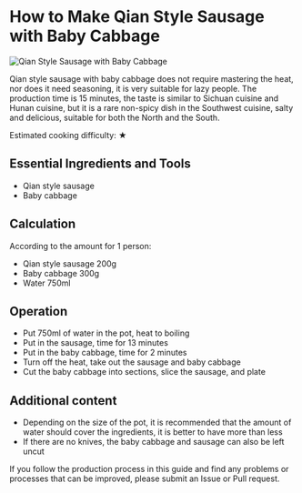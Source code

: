 # How to Make Qian Style Sausage with Baby Cabbage

![Qian Style Sausage with Baby Cabbage](./黔式腊肠娃娃菜.jpg)

Qian style sausage with baby cabbage does not require mastering the heat, nor does it need seasoning, it is very suitable for lazy people. The production time is 15 minutes, the taste is similar to Sichuan cuisine and Hunan cuisine, but it is a rare non-spicy dish in the Southwest cuisine, salty and delicious, suitable for both the North and the South.

Estimated cooking difficulty: ★

## Essential Ingredients and Tools

- Qian style sausage
- Baby cabbage

## Calculation

According to the amount for 1 person:

- Qian style sausage 200g
- Baby cabbage 300g
- Water 750ml

## Operation

- Put 750ml of water in the pot, heat to boiling
- Put in the sausage, time for 13 minutes
- Put in the baby cabbage, time for 2 minutes
- Turn off the heat, take out the sausage and baby cabbage
- Cut the baby cabbage into sections, slice the sausage, and plate

## Additional content

- Depending on the size of the pot, it is recommended that the amount of water should cover the ingredients, it is better to have more than less
- If there are no knives, the baby cabbage and sausage can also be left uncut

If you follow the production process in this guide and find any problems or processes that can be improved, please submit an Issue or Pull request.
